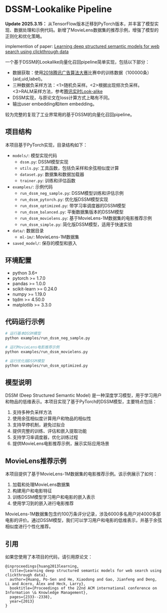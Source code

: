 # DSSM-Lookalike Pipeline

**Update 2025.3.15：** 从TensorFlow版本迁移到PyTorch版本，并丰富了模型实现、数据处理和示例代码。新增了MovieLens数据集的推荐示例，增强了模型的正则化和优化策略。

implemention of paper: [Learning deep structured semantic models for web search using clickthrough data](https://www.microsoft.com/en-us/research/wp-content/uploads/2016/02/cikm2013_DSSM_fullversion.pdf)

一个基于DSSM的Lookalike向量化召回pipeline简单实现，包括以下部分：
* 数据获取：使用[2018腾讯广告算法大赛](https://wx.jdcloud.com/market/jdata/list/17)比赛中的训练数据（100000条）(aid,uid,label)。
* 三种数据负采样方法：<1>随机负采样。<2>根据出现频次负采样。<3>RALM采样方法，参考[腾讯实时Look-alike](https://arxiv.org/abs/1906.05022)
* DSSM实现，与原论文在loss计算方式上略有不同。
* 输出user embedding和item embedding。

较为完整的复现了工业界常用的基于DSSM的向量化召回pipeline。

## 项目结构
本项目基于PyTorch实现，目录结构如下：
- `models/`: 模型实现代码
  - `dssm.py`: DSSM模型实现
  - `utils.py`: 工具函数，包括负采样和余弦相似度计算
  - `dataset.py`: 数据集和数据加载器
  - `trainer.py`: 训练和评估函数
- `examples/`: 示例代码
  - `run_dssm_neg_sample.py`: DSSM模型训练和评估示例
  - `run_dssm_pytorch.py`: 优化版DSSM模型实现
  - `run_dssm_optimized.py`: 带学习率调度器的DSSM模型
  - `run_dssm_balanced.py`: 平衡数据集版本的DSSM模型
  - `run_dssm_movielens.py`: 基于MovieLens-1M数据集的电影推荐示例
  - `run_dssm_simple.py`: 简化版DSSM模型，适用于快速实验
- `data/`: 数据目录
  - `ml-1m/`: MovieLens-1M数据集
- `saved_model/`: 保存的模型和嵌入

## 环境配置
* python 3.6+
* pytorch >= 1.7.0
* pandas >= 1.0.0
* scikit-learn >= 0.24.0
* numpy >= 1.19.0
* tqdm >= 4.50.0
* matplotlib >= 3.3.0

## 代码运行示例
```bash
# 运行基本DSSM模型
python examples/run_dssm_neg_sample.py

# 运行MovieLens电影推荐示例
python examples/run_dssm_movielens.py

# 运行优化版DSSM模型
python examples/run_dssm_optimized.py
```

## 模型说明
DSSM (Deep Structured Semantic Model) 是一种深度学习模型，用于学习用户和物品的低维表示。本项目实现了基于PyTorch的DSSM模型，主要特点包括：

1. 支持多种负采样方法
2. 使用余弦相似度计算用户和物品的相似性
3. 支持早停机制，避免过拟合
4. 提供完整的训练、评估和嵌入提取功能
5. 支持学习率调度器，优化训练过程
6. 提供MovieLens电影推荐示例，展示实际应用场景

## MovieLens推荐示例
本项目提供了基于MovieLens-1M数据集的电影推荐示例。该示例展示了如何：
1. 加载和处理MovieLens数据集
2. 构建用户和电影特征
3. 训练DSSM模型学习用户和电影的嵌入表示
4. 使用学习到的嵌入进行电影推荐

MovieLens-1M数据集包含约100万条评分记录，涉及6000多名用户对4000多部电影的评价。通过DSSM模型，我们可以学习用户和电影的低维表示，并基于余弦相似度进行个性化推荐。

## 引用
如果您使用了本项目的代码，请引用原论文：
```
@inproceedings{huang2013learning,
  title={Learning deep structured semantic models for web search using clickthrough data},
  author={Huang, Po-Sen and He, Xiaodong and Gao, Jianfeng and Deng, Li and Acero, Alex and Heck, Larry},
  booktitle={Proceedings of the 22nd ACM international conference on Information \& Knowledge Management},
  pages={2333--2338},
  year={2013}
}
```


